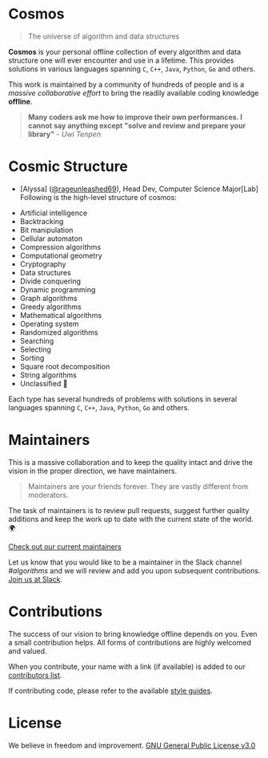﻿# Cosmos
> The universe of algorithm and data structures

**Cosmos** is your personal offline collection of every algorithm and data structure one will ever encounter and use in a lifetime. This provides solutions in various languages spanning `C`, `C++`, `Java`, `Python`, `Go` and others.

This work is maintained by a community of hundreds of people and is a _massive collaborative effort_ to bring the readily available coding knowledge **offline**.

> **Many coders ask me how to improve their own performances. I cannot say anything except "solve and review and prepare your library"** - _Uwi Tenpen_

# Cosmic Structure
 - [Alyssa] ([@rageunleashed69](https://github.com/rageunleashed69)), Head Dev, Computer Science Major[Lab]
Following is the high-level structure of cosmos:
* Artificial intelligence
* Backtracking
* Bit manipulation
* Cellular automaton
* Compression algorithms
* Computational geometry
* Cryptography
* Data structures
* Divide conquering
* Dynamic programming
* Graph algorithms
* Greedy algorithms
* Mathematical algorithms
* Operating system
* Randomized algorithms
* Searching
* Selecting
* Sorting
* Square root decomposition
* String algorithms
* Unclassified 👻

Each type has several hundreds of problems with solutions in several languages spanning `C`, `C++`, `Java`, `Python`, `Go` and others.

# Maintainers

This is a massive collaboration and to keep the quality intact and drive the vision in the proper direction, we have maintainers.

> Maintainers are your friends forever. They are vastly different from moderators.

The task of maintainers is to review pull requests, suggest further quality additions and keep the work up to date with the current state of the world. 🌍

[Check out our current maintainers](https://github.com/OpenGenus/cosmos/wiki/maintainers)

Let us know that you would like to be a maintainer in the Slack channel *#algorithms* and we will review and add you upon subsequent contributions. [Join us at Slack](https://opengenus.slack.com).

# Contributions

The success of our vision to bring knowledge offline depends on you. Even a small contribution helps. All forms of contributions are highly welcomed and valued.

When you contribute, your name with a link (if available) is added to our [contributors list](https://github.com/OpenGenus/cosmos/wiki/contributors).

If contributing code, please refer to the available [style guides](/guides/coding_style).

# License

We believe in freedom and improvement. [GNU General Public License v3.0](https://github.com/AdiChat/cosmos/blob/master/LICENSE)
